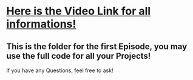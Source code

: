 # [Here is the Video Link for all informations!](https://youtu.be/qpL0hPrjFqw)
## This is the folder for the first Episode, you may use the full code for all your Projects!
If you have any Questions, feel free to ask!
